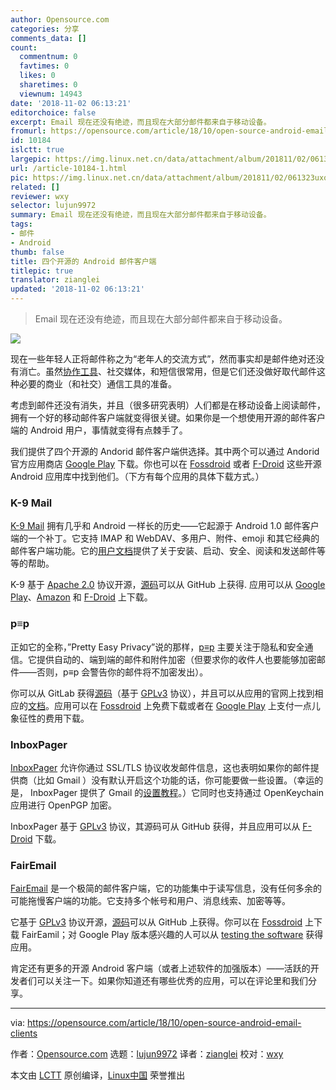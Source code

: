```yaml
---
author: Opensource.com
categories: 分享
comments_data: []
count:
  commentnum: 0
  favtimes: 0
  likes: 0
  sharetimes: 0
  viewnum: 14943
date: '2018-11-02 06:13:21'
editorchoice: false
excerpt: Email 现在还没有绝迹，而且现在大部分邮件都来自于移动设备。
fromurl: https://opensource.com/article/18/10/open-source-android-email-clients
id: 10184
islctt: true
largepic: https://img.linux.net.cn/data/attachment/album/201811/02/061323uxqsppsfzzz8yk8m.jpg
url: /article-10184-1.html
pic: https://img.linux.net.cn/data/attachment/album/201811/02/061323uxqsppsfzzz8yk8m.jpg.thumb.jpg
related: []
reviewer: wxy
selector: lujun9972
summary: Email 现在还没有绝迹，而且现在大部分邮件都来自于移动设备。
tags:
- 邮件
- Android
thumb: false
title: 四个开源的 Android 邮件客户端
titlepic: true
translator: zianglei
updated: '2018-11-02 06:13:21'
---
```



> 
> Email 现在还没有绝迹，而且现在大部分邮件都来自于移动设备。
> 
> 
> 


![](/data/attachment/album/201811/02/061323uxqsppsfzzz8yk8m.jpg)


现在一些年轻人正将邮件称之为“老年人的交流方式”，然而事实却是邮件绝对还没有消亡。虽然[协作工具](https://opensource.com/alternatives/trello)、社交媒体，和短信很常用，但是它们还没做好取代邮件这种必要的商业（和社交）通信工具的准备。


考虑到邮件还没有消失，并且（很多研究表明）人们都是在移动设备上阅读邮件，拥有一个好的移动邮件客户端就变得很关键。如果你是一个想使用开源的邮件客户端的 Android 用户，事情就变得有点棘手了。


我们提供了四个开源的 Andorid 邮件客户端供选择。其中两个可以通过 Andorid 官方应用商店 [Google Play](https://play.google.com/store) 下载。你也可以在 [Fossdroid](https://fossdroid.com/) 或者 [F-Droid](https://f-droid.org/) 这些开源 Android 应用库中找到他们。（下方有每个应用的具体下载方式。）


### K-9 Mail


[K-9 Mail](https://k9mail.github.io/) 拥有几乎和 Android 一样长的历史——它起源于 Android 1.0 邮件客户端的一个补丁。它支持 IMAP 和 WebDAV、多用户、附件、emoji 和其它经典的邮件客户端功能。它的[用户文档](https://k9mail.github.io/documentation.html)提供了关于安装、启动、安全、阅读和发送邮件等等的帮助。


K-9 基于 [Apache 2.0](http://www.apache.org/licenses/LICENSE-2.0) 协议开源，[源码](https://github.com/k9mail/k-9)可以从 GitHub 上获得. 应用可以从 [Google Play](https://play.google.com/store/apps/details?id=com.fsck.k9)、[Amazon](https://www.amazon.com/K-9-Dog-Walkers-Mail/dp/B004JK61K0/) 和 [F-Droid](https://f-droid.org/packages/com.fsck.k9/) 上下载。


### p≡p


正如它的全称，”Pretty Easy Privacy”说的那样，[p≡p](https://www.pep.security/android.html.en) 主要关注于隐私和安全通信。它提供自动的、端到端的邮件和附件加密（但要求你的收件人也要能够加密邮件——否则，p≡p 会警告你的邮件将不加密发出）。


你可以从 GitLab 获得[源码](https://pep-security.lu/gitlab/android/pep)（基于 [GPLv3](https://pep-security.lu/gitlab/android/pep/blob/feature/material/LICENSE) 协议），并且可以从应用的官网上找到相应的[文档](https://www.pep.security/docs/)。应用可以在 [Fossdroid](https://fossdroid.com/a/p%E2%89%A1p.html) 上免费下载或者在 [Google Play](https://play.google.com/store/apps/details?id=security.pEp) 上支付一点儿象征性的费用下载。


### InboxPager


[InboxPager](https://github.com/itprojects/InboxPager) 允许你通过 SSL/TLS 协议收发邮件信息，这也表明如果你的邮件提供商（比如 Gmail ）没有默认开启这个功能的话，你可能要做一些设置。（幸运的是， InboxPager 提供了 Gmail 的[设置教程](https://github.com/itprojects/InboxPager/blob/HEAD/README.md#gmail-configuration)。）它同时也支持通过 OpenKeychain 应用进行 OpenPGP 加密。


InboxPager 基于 [GPLv3](https://github.com/itprojects/InboxPager/blob/c5641a6d644d001bd4cec520b5a96d7e588cb6ad/LICENSE) 协议，其源码可从 GitHub 获得，并且应用可以从 [F-Droid](https://f-droid.org/en/packages/net.inbox.pager/) 下载。


### FairEmail


[FairEmail](https://email.faircode.eu/) 是一个极简的邮件客户端，它的功能集中于读写信息，没有任何多余的可能拖慢客户端的功能。它支持多个帐号和用户、消息线索、加密等等。


它基于 [GPLv3](https://github.com/M66B/open-source-email/blob/master/LICENSE) 协议开源，[源码](https://github.com/M66B/open-source-email)可以从 GitHub 上获得。你可以在 [Fossdroid](https://fossdroid.com/a/fairemail.html) 上下载 FairEamil；对 Google Play 版本感兴趣的人可以从 [testing the software](https://play.google.com/apps/testing/eu.faircode.email) 获得应用。


肯定还有更多的开源 Android 客户端（或者上述软件的加强版本）——活跃的开发者们可以关注一下。如果你知道还有哪些优秀的应用，可以在评论里和我们分享。




---


via: <https://opensource.com/article/18/10/open-source-android-email-clients>


作者：[Opensource.com](https://opensource.com) 选题：[lujun9972](https://github.com/lujun9972) 译者：[zianglei](https://github.com/zianglei) 校对：[wxy](https://github.com/wxy)


本文由 [LCTT](https://github.com/LCTT/TranslateProject) 原创编译，[Linux中国](https://linux.cn/) 荣誉推出